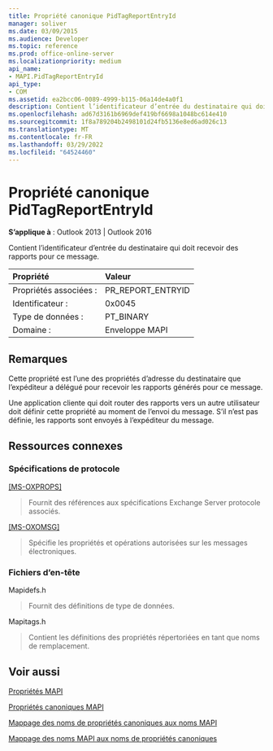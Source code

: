 ```yaml
---
title: Propriété canonique PidTagReportEntryId
manager: soliver
ms.date: 03/09/2015
ms.audience: Developer
ms.topic: reference
ms.prod: office-online-server
ms.localizationpriority: medium
api_name:
- MAPI.PidTagReportEntryId
api_type:
- COM
ms.assetid: ea2bcc06-0089-4999-b115-06a14de4a0f1
description: Contient l’identificateur d’entrée du destinataire qui doit recevoir des rapports pour ce message. Une application cliente doit définir cette propriété au moment de la soumission.
ms.openlocfilehash: ad67d3161b6969def419bf6698a1048bc614e410
ms.sourcegitcommit: 1f8a789204b2498101d24fb5136e8ed6ad026c13
ms.translationtype: MT
ms.contentlocale: fr-FR
ms.lasthandoff: 03/29/2022
ms.locfileid: "64524460"
---
```

# <a name="pidtagreportentryid-canonical-property"></a>Propriété canonique PidTagReportEntryId

  
  
**S’applique à** : Outlook 2013 | Outlook 2016 
  
Contient l’identificateur d’entrée du destinataire qui doit recevoir des rapports pour ce message.
  
|Propriété |Valeur |
|:-----|:-----|
|Propriétés associées :  <br/> |PR_REPORT_ENTRYID  <br/> |
|Identificateur :  <br/> |0x0045  <br/> |
|Type de données :  <br/> |PT_BINARY  <br/> |
|Domaine :  <br/> |Enveloppe MAPI  <br/> |
   
## <a name="remarks"></a>Remarques

Cette propriété est l’une des propriétés d’adresse du destinataire que l’expéditeur a délégué pour recevoir les rapports générés pour ce message.
  
Une application cliente qui doit router des rapports vers un autre utilisateur doit définir cette propriété au moment de l’envoi du message. S’il n’est pas définie, les rapports sont envoyés à l’expéditeur du message.
  
## <a name="related-resources"></a>Ressources connexes

### <a name="protocol-specifications"></a>Spécifications de protocole

[[MS-OXPROPS]](https://msdn.microsoft.com/library/f6ab1613-aefe-447d-a49c-18217230b148%28Office.15%29.aspx)
  
> Fournit des références aux spécifications Exchange Server protocole associés.
    
[[MS-OXOMSG]](https://msdn.microsoft.com/library/daa9120f-f325-4afb-a738-28f91049ab3c%28Office.15%29.aspx)
  
> Spécifie les propriétés et opérations autorisées sur les messages électroniques.
    
### <a name="header-files"></a>Fichiers d’en-tête

Mapidefs.h
  
> Fournit des définitions de type de données.
    
Mapitags.h
  
> Contient les définitions des propriétés répertoriées en tant que noms de remplacement.
    
## <a name="see-also"></a>Voir aussi



[Propriétés MAPI](mapi-properties.md)
  
[Propriétés canoniques MAPI](mapi-canonical-properties.md)
  
[Mappage des noms de propriétés canoniques aux noms MAPI](mapping-canonical-property-names-to-mapi-names.md)
  
[Mappage des noms MAPI aux noms de propriétés canoniques](mapping-mapi-names-to-canonical-property-names.md)

